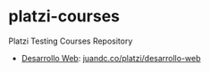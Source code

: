 # platzi-courses
Platzi Testing Courses Repository


- [Desarrollo Web](https://platzi.com/cursos/html5-css3/): [juandc.co/platzi/desarrollo-web](http://juandc.co/platzi-courses/desarrollo-web)

